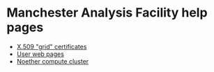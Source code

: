 # Manchester Analysis Facility help pages

* [X.509 "grid" certificates](Certificates.md)
* [User web pages](user-web-pages.md)
* [Noether compute cluster](noether_faq.md)
